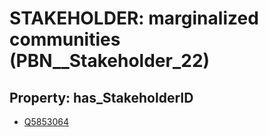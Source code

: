 # STAKEHOLDER: __marginalized communities__ (PBN__Stakeholder_22)

## Property: has_StakeholderID

* [Q5853064](Q5853064)

